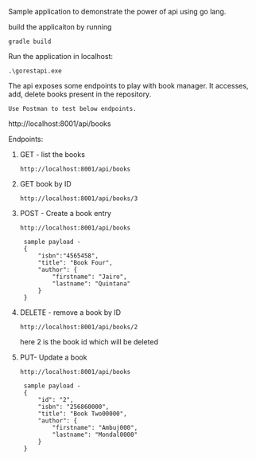 Sample application to demonstrate the power of api using go lang.

build the applicaiton by running

    gradle build

Run the application in localhost: 

    .\gorestapi.exe

The api exposes some endpoints to play with book manager. It accesses, add, delete books present in the repository.

`Use Postman to test below endpoints.`

http://localhost:8001/api/books

Endpoints:
1) GET - list the books

    `http://localhost:8001/api/books`

2) GET book by ID 

    ```http://localhost:8001/api/books/3```

3) POST - Create a book entry

    ```http://localhost:8001/api/books```
        
        sample payload - 
        {
            "isbn":"4565458",
            "title": "Book Four",
            "author": {
                "firstname": "Jairo",
                "lastname": "Quintana"
            }
        }

4) DELETE - remove a book  by ID

    `http://localhost:8001/api/books/2`
    
    here 2 is the book id which will be deleted


5) PUT- Update a book

    `http://localhost:8001/api/books`

        sample payload - 
        {
            "id": "2",
            "isbn": "256860000",
            "title": "Book Two00000",
            "author": {
                "firstname": "Ambuj000",
                "lastname": "Mondal0000"
            }
        }